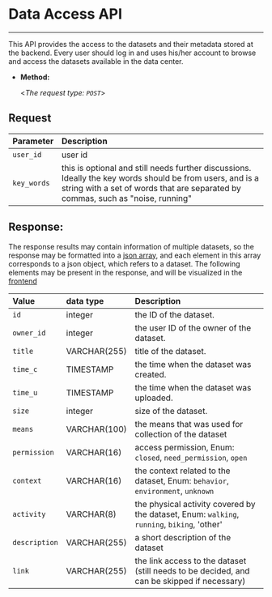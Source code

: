 # **Data Access API**
----
  This API provides the access to the datasets and their metadata stored at the backend. Every user should log in and uses his/her account to browse and access the datasets available in the data center. 


* **Method:**
  
  <_The request type: `POST`_>

## **Request**

| Parameter | Description                                                                                 |
|:-------------------|:--------------------------------------------------------------------------------------------|
| `user_id`   | user id |
| `key_words`  | this is optional and still needs further discussions. Ideally the key words should be from users, and is a string with a set of words that are separated by commas, such as "noise, running" | 
   



 ## **Response:**
The response results may contain information of multiple datasets, so the response may be formatted into a [json array](https://stackoverflow.com/questions/12289844/difference-between-jsonobject-and-jsonarray), and each element in this array corresponds to a json object, which refers to a dataset. The following elements may be present in the response, and will be visualized in the [frontend](https://vitality-data-center.github.io/) 
 
| Value | data type | Description                                                                                 |
|:------|:------------|:------------------------------------------------------------------------------------------|
| `id`   | integer|the ID of the dataset. |
| `owner_id`  | integer | the user ID of the owner of the dataset. |
| `title`   | VARCHAR(255) |title of the dataset. |
| `time_c`  | TIMESTAMP| the time when the dataset was created. | 
| `time_u`  | TIMESTAMP|the time when the dataset was uploaded. | 
| `size`  | integer |size of the dataset.                |
| `means` |  VARCHAR(100)| the means that was used for collection of the dataset|
| `permission` |  VARCHAR(16) |access permission, Enum: `closed`, `need_permission`, `open`|
| `context` |  VARCHAR(16) | the context related to the dataset, Enum: `behavior`, `environment`, `unknown`|
| `activity` |  VARCHAR(8) |the physical activity covered by the dataset, Enum: `walking`, `running`, `biking`, 'other'|
| `description` | VARCHAR(255)| a short description of the dataset|
| `link` | VARCHAR(255)| the link access to the dataset (still needs to be decided, and can be skipped if necessary)|


